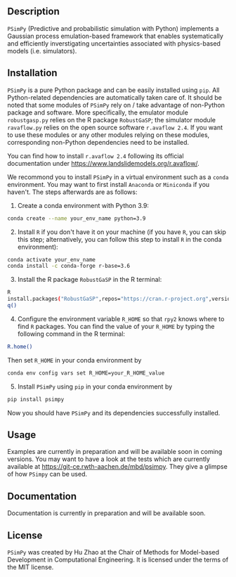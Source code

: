 ## Description

`PSimPy` (Predictive and probabilistic simulation with Python) implements
a Gaussian process emulation-based framework that enables systematically and
efficiently inverstigating uncertainties associated with physics-based models
(i.e. simulators).

## Installation

`PSimPy` is a pure Python package and can be easily installed using `pip`. All
Python-related dependencies are automatically taken care of. It should be noted
that some modules of `PSimPy` rely on / take advantage of non-Python package and
software. More specifically, the emulator module `robustgasp.py` relies on the R
package `RobustGaSP`; the simulator module `ravaflow.py` relies on the open
source software `r.avaflow 2.4`. If you want to use these modules or any other
modules relying on these modules, corresponding non-Python dependencies need to
be installed.

You can find how to install `r.avaflow 2.4` following its official documentation
under https://www.landslidemodels.org/r.avaflow/.

We recommond you to install `PSimPy` in a virtual environment such as a `conda`
environment. You may want to first install `Anaconda` or `Miniconda` if you
haven't. The steps afterwards are as follows:

1. Create a conda environment with Python 3.9:

```bash
conda create --name your_env_name python=3.9
```

2. Install `R` if you don't have it on your machine
(if you have `R`, you can skip this step; alternatively, you can follow this step
to install `R` in the conda environment):
```bash
conda activate your_env_name
conda install -c conda-forge r-base=3.6
```

3. Install the R package `RobustGaSP` in the R terminal:
```bash
R
install.packages("RobustGaSP",repos="https://cran.r-project.org",version="0.6.4")
q()
```

4. Configure the environment variable `R_HOME` so that `rpy2` knows where to find
`R` packages. You can find the value of your `R_HOME` by typing the following
command in the R terminal:
```bash
R.home()
```
Then set `R_HOME` in your conda environment by
```bash
conda env config vars set R_HOME=your_R_HOME_value
```

5. Install `PSimPy` using `pip` in your conda environment by
```bash
pip install psimpy
```

Now you should have `PSimPy` and its dependencies successfully installed.

## Usage
Examples are currently in preparation and will be available soon in coming
versions. You may want to have a look at the tests which are currently available
at https://git-ce.rwth-aachen.de/mbd/psimpy. They give a glimpse of how `PSimpy`
can be used.

## Documentation
Documentation is currently in preparation and will be available soon.

## License

`PSimPy` was created by Hu Zhao at the Chair of Methods for Model-based
Development in Computational Engineering. It is licensed under the terms of
the MIT license.
